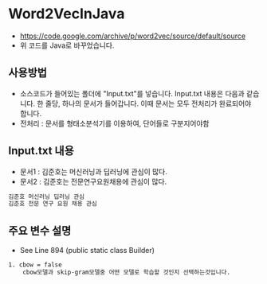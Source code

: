 # Word2VecInJava
* https://code.google.com/archive/p/word2vec/source/default/source
* 위 코드를 Java로 바꾸었습니다.

## 사용방법
* 소스코드가 들어있는 폴더에 "Input.txt"를 넣습니다.
Input.txt 내용은 다음과 같습니다.
한 줄당, 하나의 문서가 들어갑니다.
이때 문서는 모두 전처리가 완료되어야 합니다.
* 전처리 : 문서를 형태소분석기를 이용하여, 단어들로 구분지어야함

## Input.txt 내용
* 문서1 : 김준호는 머신러닝과 딥러닝에 관심이 많다.
* 문서2 : 김준호는 전문연구요원채용에 관심이 많다.
```bash
김준호 머신러닝 딥러닝 관심
김준호 전문 연구 요원 채용 관심
```

## 주요 변수 설명
* See Line 894 (public static class Builder)
```bash
1. cbow = false
	cbow모델과 skip-gram모델중 어떤 모델로 학습할 것인지 선택하는것입니다.
